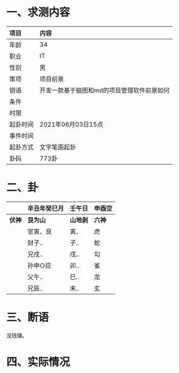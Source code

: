# 一、求测内容

| 项目     | 内容                                       |
| :------- | :----------------------------------------- |
| 年龄     | 34                                         |
| 职业     | IT                                         |
| 性别     | 男                                         |
| 策项     | 项目前景                                   |
| 钥语     | 开发一款基于脑图和md的项目管理软件前景如何 |
| 条件     |                                            |
| 时限     |                                            |
| 起卦时间 | 2021年06月03日15点                         |
| 事件时间 |                                            |
| 起卦方式 | 文字笔画起卦                               |
| 卦码     | 773卦                                      |

# 二、卦

|                | 辛丑年癸巳月     | 壬午日           | 申酉空         |
| :------------- | :--------------- | :--------------- | :------------- |
| **伏神** | **艮为山** | **山地剥** | **六神** |
|                | 官寅、艮         | 寅、             | 虎             |
|                | 财子..           | 子..             | 蛇             |
|                | 兄戌..           | 戌..             | 勾             |
|                | 孙申○应         | 卯..             | 雀             |
|                | 父午..           | 巳..             | 龙             |
|                | 兄辰..           | 未..             | 玄             |

# 三、断语

没钱赚。

# 四、实际情况
